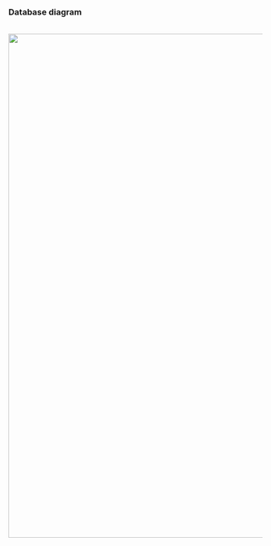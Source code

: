 ### Database diagram
<br>
<img src="https://user-images.githubusercontent.com/61664693/204063711-14793a88-ddf0-4beb-842b-8474f7f9c1d5.png" width='1000'>